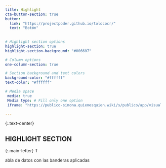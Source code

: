 ```yaml
---
title: Highlight
cta-button-section: true
button:
  link: "https://projectpoder.github.io/tolococr/"
  text: "Botón"
  
  
# Highlight section options
highlight-section: true
highlight-section-background: "#006607"

# Column options
one-column-section: true

# Section background and text colors
background-color: "#ffffff"
text-color: "#ffffff"

# Media space
 media: true 
 Media type: # Fill only one option 
 iframe: "https://publico-simona.quienesquien.wiki/s/publico/app/visualize#/edit/014a2580-4e41-11ec-8210-6bc20eaf6d4b?embed=true&_g=(filters:!(),refreshInterval:(pause:!t,value:0),time:(from:now-15y,to:now))&_a=(filters:!(('$state':(store:appState),meta:(alias:!n,disabled:!f,index:d624ac10-df99-11eb-9dca-9f9341f50667,key:party.type.keyword,negate:!f,params:(query:buyer),type:phrase),query:(match_phrase:(party.type.keyword:buyer)))),linked:!f,query:(language:kuery,query:'party.contract_count%20%3E%20100'),uiState:(vis:(params:(sort:(columnIndex:6,direction:desc)))),vis:(aggs:!((enabled:!t,id:'1',params:(customLabel:CALIFICACI%C3%93N,field:total_score),schema:metric,type:sum),(enabled:!t,id:'2',params:(customLabel:'Nombre%20de%20Entidad',field:party.name.keyword,missingBucket:!f,missingBucketLabel:Missing,order:desc,orderBy:'1',otherBucket:!f,otherBucketLabel:Other,size:267),schema:bucket,type:terms),(enabled:!f,id:'3',params:(customLabel:'Tipo%20de%20Entidad',field:party.type.keyword,missingBucket:!f,missingBucketLabel:Missing,order:desc,orderBy:'1',otherBucket:!f,otherBucketLabel:Other,size:50),schema:bucket,type:terms),(enabled:!t,id:'4',params:(customLabel:Trazabilidad,field:node_categories.traz,missingBucket:!f,missingBucketLabel:Missing,order:desc,orderBy:'1',otherBucket:!f,otherBucketLabel:Other,size:5),schema:bucket,type:terms),(enabled:!t,id:'5',params:(customLabel:Competitividad,field:node_categories.comp,missingBucket:!f,missingBucketLabel:Missing,order:desc,orderBy:'1',otherBucket:!f,otherBucketLabel:Other,size:5),schema:bucket,type:terms),(enabled:!t,id:'7',params:(customLabel:Transparencia,field:contract_categories.trans,missingBucket:!f,missingBucketLabel:Missing,order:desc,orderBy:'1',otherBucket:!f,otherBucketLabel:Other,size:5),schema:bucket,type:terms),(enabled:!t,id:'8',params:(customLabel:Temporalidad,field:contract_categories.temp,missingBucket:!f,missingBucketLabel:Missing,order:desc,orderBy:'1',otherBucket:!f,otherBucketLabel:Other,size:5),schema:bucket,type:terms),(enabled:!t,id:'6',params:(customLabel:Confiabilidad,field:node_categories.conf,missingBucket:!f,missingBucketLabel:Missing,order:desc,orderBy:'1',otherBucket:!f,otherBucketLabel:Other,size:5),schema:bucket,type:terms)),params:(perPage:10,percentageCol:'',showMetricsAtAllLevels:!f,showPartialRows:!f,showTotal:!f,sort:(columnIndex:!n,direction:!n),totalFunc:sum),title:TablaEvaluacionBanderas,type:table))"

---
```

{:.text-center}
## HIGHLIGHT SECTION

{:.main-letter}
T

abla de datos con las banderas aplicadas
